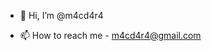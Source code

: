 - 👋 Hi, I’m @m4cd4r4

- 📫 How to reach me - m4cd4r4@gmail.com

<!---
m4cd4r4/m4cd4r4 is a ✨ special ✨ repository because its `README.md` (this file) appears on your GitHub profile.
You can click the Preview link to take a look at your changes.
--->
